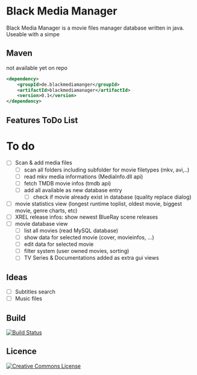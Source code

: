 # Black Media Manager

Black Media Manager is a movie files manager database written in java. Useable with a simpe

Maven
-----
not available yet on repo

```xml
<dependency>
    <groupId>de.blackmediamanger</groupId>
    <artifactId>blackmediamanager</artifactId>
    <version>0.1</version>
</dependency>
```

Features ToDo List
-------------------

# To do
- [ ] Scan & add media files
    - [ ] scan all folders including subfolder for movie filetypes (mkv, avi,..)
    - [ ] read mkv media informations (MediaInfo.dll api)
    - [ ] fetch TMDB movie infos (tmdb api)
    - [ ] add all available as new database entry
    	- [ ] check if movie already exist in database (quality replace dialog)
- [ ] movie statistics view (longest runtime toplist, oldest movie, biggest movie, genre charts, etc)
- [ ] XREL release infos: show newest BlueRay scene releases
- [ ] movie database view
    - [ ] list all movies (read MySQL database)
    - [ ] show data for selected movie (cover, movieinfos, ...)
    - [ ] edit data for selected movie
    - [ ] filter system (user owned movies, sorting)
    - [ ] TV Series & Documentations added as extra gui views

## Ideas
- [ ] Subtitles search
- [ ] Music files

Build
-------------------------
[![Build Status](http://jenkins.omertron.com/job/YAMJv3/badge/icon)](http://jenkins.omertron.com/job/YAMJv3)

Licence
-------------------------
[![Creative Commons License](http://i.creativecommons.org/l/by-sa/3.0/88x31.png)](http://creativecommons.org/licenses/by-sa/3.0/deed.en_US)

